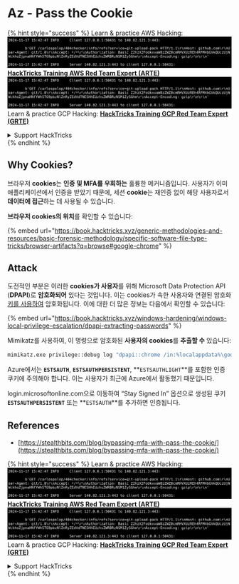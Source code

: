 # Az - Pass the Cookie

{% hint style="success" %}
Learn & practice AWS Hacking:<img src="../../../.gitbook/assets/image (1).png" alt="" data-size="line">[**HackTricks Training AWS Red Team Expert (ARTE)**](https://training.hacktricks.xyz/courses/arte)<img src="../../../.gitbook/assets/image (1).png" alt="" data-size="line">\
Learn & practice GCP Hacking: <img src="../../../.gitbook/assets/image (2).png" alt="" data-size="line">[**HackTricks Training GCP Red Team Expert (GRTE)**<img src="../../../.gitbook/assets/image (2).png" alt="" data-size="line">](https://training.hacktricks.xyz/courses/grte)

<details>

<summary>Support HackTricks</summary>

* Check the [**subscription plans**](https://github.com/sponsors/carlospolop)!
* **Join the** 💬 [**Discord group**](https://discord.gg/hRep4RUj7f) or the [**telegram group**](https://t.me/peass) or **follow** us on **Twitter** 🐦 [**@hacktricks\_live**](https://twitter.com/hacktricks\_live)**.**
* **Share hacking tricks by submitting PRs to the** [**HackTricks**](https://github.com/carlospolop/hacktricks) and [**HackTricks Cloud**](https://github.com/carlospolop/hacktricks-cloud) github repos.

</details>
{% endhint %}

## Why Cookies?

브라우저 **cookies**는 **인증 및 MFA를 우회하는** 훌륭한 메커니즘입니다. 사용자가 이미 애플리케이션에서 인증을 받았기 때문에, 세션 **cookie**는 재인증 없이 해당 사용자로서 **데이터에 접근**하는 데 사용될 수 있습니다.

**브라우저 cookies의 위치**를 확인할 수 있습니다:

{% embed url="https://book.hacktricks.xyz/generic-methodologies-and-resources/basic-forensic-methodology/specific-software-file-type-tricks/browser-artifacts?q=browse#google-chrome" %}

## Attack

도전적인 부분은 이러한 **cookies가 사용자**를 위해 Microsoft Data Protection API (**DPAPI**)로 **암호화되어** 있다는 것입니다. 이는 cookies가 속한 사용자와 연결된 암호화 [키를 사용하여](https://book.hacktricks.xyz/windows-hardening/windows-local-privilege-escalation/dpapi-extracting-passwords) 암호화됩니다. 이에 대한 더 많은 정보는 다음에서 확인할 수 있습니다:

{% embed url="https://book.hacktricks.xyz/windows-hardening/windows-local-privilege-escalation/dpapi-extracting-passwords" %}

Mimikatz를 사용하여, 이 명령으로 암호화된 **사용자의 cookies**를 **추출할 수** 있습니다:
```bash
mimikatz.exe privilege::debug log "dpapi::chrome /in:%localappdata%\google\chrome\USERDA~1\default\cookies /unprotect" exit
```
Azure에서는 **`ESTSAUTH`**, **`ESTSAUTHPERSISTENT`**, **`ESTSAUTHLIGHT`**를 포함한 인증 쿠키에 주의해야 합니다. 이는 사용자가 최근에 Azure에서 활동했기 때문입니다.

login.microsoftonline.com으로 이동하여 “Stay Signed In” 옵션으로 생성된 쿠키 **`ESTSAUTHPERSISTENT`** 또는 **`ESTSAUTH`**를 추가하면 인증됩니다.

## References

* [https://stealthbits.com/blog/bypassing-mfa-with-pass-the-cookie/](https://stealthbits.com/blog/bypassing-mfa-with-pass-the-cookie/)

{% hint style="success" %}
Learn & practice AWS Hacking:<img src="../../../.gitbook/assets/image (1).png" alt="" data-size="line">[**HackTricks Training AWS Red Team Expert (ARTE)**](https://training.hacktricks.xyz/courses/arte)<img src="../../../.gitbook/assets/image (1).png" alt="" data-size="line">\
Learn & practice GCP Hacking: <img src="../../../.gitbook/assets/image (2).png" alt="" data-size="line">[**HackTricks Training GCP Red Team Expert (GRTE)**<img src="../../../.gitbook/assets/image (2).png" alt="" data-size="line">](https://training.hacktricks.xyz/courses/grte)

<details>

<summary>Support HackTricks</summary>

* Check the [**subscription plans**](https://github.com/sponsors/carlospolop)!
* **Join the** 💬 [**Discord group**](https://discord.gg/hRep4RUj7f) or the [**telegram group**](https://t.me/peass) or **follow** us on **Twitter** 🐦 [**@hacktricks\_live**](https://twitter.com/hacktricks\_live)**.**
* **Share hacking tricks by submitting PRs to the** [**HackTricks**](https://github.com/carlospolop/hacktricks) and [**HackTricks Cloud**](https://github.com/carlospolop/hacktricks-cloud) github repos.

</details>
{% endhint %}
